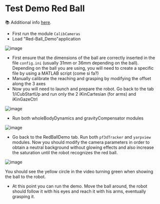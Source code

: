 # Test Demo Red Ball

📚 Additional  info [here](http://mediawiki.isr.ist.utl.pt/wiki/3D_ball_tracker).

- First run the module `CalibCameras`
- Load "Red-Ball_Demo"application

![image](https://user-images.githubusercontent.com/61685519/83749876-b44b5e00-a664-11ea-8321-d2202131c1ce.png)

- First ensure that the dimensions of the ball are correctly inserted in the file `config.ini` (usually 31mm or 36mm depending on the ball). Depending on the ball you are using, you will need to create a specific file by using a MATLAB script (come si fa?)
- Manually calibrate the reaching and grasping by modifying the offset along the 3 axes
- Now you will need to launch and prepare the robot. Go back to the tab 1/iCubStartUp and run only the 2 iKinCartesian (for arms) and iKinGazeCtrl

![image](https://user-images.githubusercontent.com/61685519/83756444-596b3400-a66f-11ea-99aa-b7c0883b7756.png)

- Run both wholeBodyDynamics and gravityCompensator modules

![image](https://user-images.githubusercontent.com/61685519/83756466-612ad880-a66f-11ea-95db-7525e725605f.png)

- Go back to the RedBallDemo tab. Run both `pf3dTracker` and `yarpview` modules. Now you should modify the camera parameters in order to obtain a neutral background without glowing effects and also increase the saturation until the robot recognizes the red ball. 

![image](https://user-images.githubusercontent.com/61685519/83756934-0940a180-a670-11ea-8226-45c4b7d2f950.png)

You should see the yellow circle in the video turning green when showing the ball to the robot.
- At this point you can run the demo. Move the ball around, the robot should follow it with his eyes and reach it with his arms, eventually grasping it.